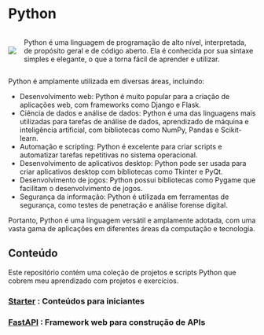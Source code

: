 # Python

<div style="display:flex; align-items:center; gap:1rem">
    <img src="https://s3.dualstack.us-east-2.amazonaws.com/pythondotorg-assets/media/files/python-logo-only.svg"/>
    <p>Python é uma linguagem de programação de alto nível, interpretada, de propósito geral e de código aberto. Ela é conhecida por sua sintaxe simples e elegante, o que a torna fácil de aprender e utilizar.
    </p>
</div>

Python é amplamente utilizada em diversas áreas, incluindo:

- Desenvolvimento web: Python é muito popular para a criação de aplicações web, com frameworks como Django e Flask.
- Ciência de dados e análise de dados: Python é uma das linguagens mais utilizadas para tarefas de análise de dados, aprendizado de máquina e inteligência artificial, com bibliotecas como NumPy, Pandas e Scikit-learn.
- Automação e scripting: Python é excelente para criar scripts e automatizar tarefas repetitivas no sistema operacional.
- Desenvolvimento de aplicativos desktop: Python pode ser usada para criar aplicativos desktop com bibliotecas como Tkinter e PyQt.
- Desenvolvimento de jogos: Python possui bibliotecas como Pygame que facilitam o desenvolvimento de jogos.
- Segurança da informação: Python é utilizada em ferramentas de segurança, como testes de penetração e análise forense digital.

Portanto, Python é uma linguagem versátil e amplamente adotada, com uma vasta gama de aplicações em diferentes áreas da computação e tecnologia.

## Conteúdo
Este repositório contém uma coleção de projetos e scripts Python que cobrem meu aprendizado com projetos e exercícios.

### [Starter](./starter/README.md) : Conteúdos para iniciantes
### [FastAPI](./fastapi/) : Framework web para construção de APIs 